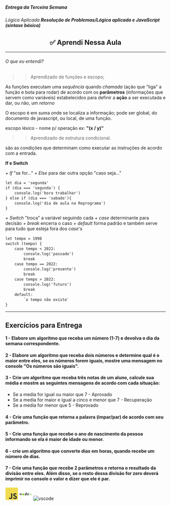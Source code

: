 ##### Entrega da Terceira Semana
###### _Lógica Aplicada_ **Resolução de Problemas/Lógica aplicada e JavaScript (sintaxe básica)**

<h2 align="center"> ✅ Aprendi Nessa Aula</h2>
<hr/> 

###### O que eu entendi?

>> Aprendizado de funções e escopo;

As funções executam uma _sequência_ quando _chamada_ (ação que "liga" a função e bota para rodar) de acordo com os **parâmetros** (informações que servem como variáveis) estabelecidos para definir a **ação** a ser executada e dar, ou não, um _retorno_ 

O escopo é em suma onde se localiza a informação; pode ser global, do documento de javascript, ou local, de uma função.

escopo léxico - nome p/ operação
ex: __"(x / y)"__

>> Aprendizado de estrutura condicional.

são as condições que determinam como executar as instruções de acordo com a entrada.

**If e Switch**

_+ If_ 
"se for..."
_+ Else_
para dar outra opção
"caso seja..."

```
let dia = 'segunda'
if (dia === 'segunda') {
    console.log('bora trabalhar')
} else if (dia === 'sabado'){
    console.log('dia de aula na Reprograma')
}

```
_+ Switch_
"troca" a variável seguindo cada
_+ case_
determinante para decisão
_+ break_
encerra o caso
_+ default_
forma padrão e também serve para tudo que esteja fora dos _case_'s

```
let tempo = 1998
switch (tempo) {
    case tempo < 2022:
        console.log('passado')
        break
    case tempo == 2022:
        console.log('presente')
        break
    case tempo > 2022:
        console.log('futuro')
        break
    default: 
        `o tempo não existe`
}

```

------------------------------------------------------------------------------------ 


## **Exercícios para Entrega**

#### 1 - Elabore um algoritmo que receba um número (1-7) e devolva o dia da semana correspondente.

#### 2 - Elabore um algoritmo que receba dois números e determine qual é o maior entre eles, se os números forem iguais, mostre uma mensagem no console "Os números são iguais".

#### 3 - Crie um algoritmo que receba três notas de um aluno, calcule sua média e mostre as seguintes mensagens de acordo com cada situação:

  - Se a media for igual ou maior que 7 - Aprovado
  - Se a media for maior e igual a cinco e menor que 7 - Recuperação
  - Se a media for menor que 5 - Reprovado

#### 4 - Crie uma função que retorna a palavra (impar/par) de acordo com seu parâmetro.

#### 5 - Crie uma função que recebe o ano de nascimento da pessoa informando se ela é maior de idade ou menor.

#### 6 - crie um algoritmo que converte dias em horas, quando recebe um número de dias.

#### 7 - Crie uma função que recebe 2 parâmetros e retorna o resultado da divisão entre eles. Além disso, se o resto dessa divisão for zero deverá imprimir no console o valor e dizer que ele é par.







<p align="left">
<img src="https://raw.githubusercontent.com/devicons/devicon/master/icons/javascript/javascript-original.svg" alt="javascript" width="40" height="40"/> 
<img src="https://raw.githubusercontent.com/devicons/devicon/master/icons/nodejs/nodejs-original-wordmark.svg" alt="nodejs" width="40" height="40"/> 
<img src="https://i.ibb.co/qRxV2fK/download.png" alt="vscode" width="40" height="40"/>
</p>